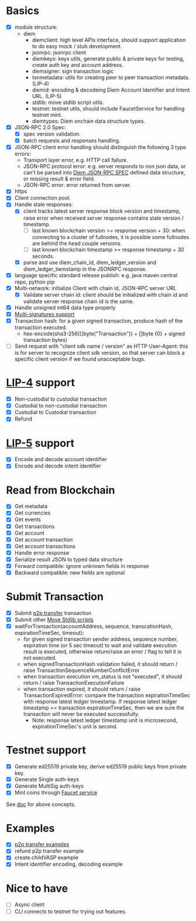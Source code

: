 
# Basics

- [x] module structure:
  - diem
    - diemclient: high level APIs interface, should support application to do easy mock / stub development.
    - jsonrpc: jsonrpc client
    - diemkeys: keys utils, generate public & private keys for testing, create auth key and account address.
    - diemsigner: sign transaction logic
    - txnmetadata: utils for creating peer to peer transaction metadata. (LIP-4)
    - diemid: encoding & decodeing Diem Account Identifier and Intent URL. (LIP-5)
    - stdlib: move stdlib script utils.
    - testnet: testnet utils, should include FaucetService for handling testnet mint.
    - diemtypes: Diem onchain data structure types.
- [x] JSON-RPC 2.0 Spec:
  - [x] spec version validation.
  - [x] batch requests and responses handling.
- [x] JSON-RPC client error handling should distinguish the following 3 type errors:
  - Transport layer error, e.g. HTTP call failure.
  - JSON-RPC protocol error: e.g. server responds to non json data, or can't be parsed into [Diem JSON-RPC SPEC][1] defined data structure, or missing result & error field.
  - JSON-RPC error: error returned from server.
- [x] https
- [x] Client connection pool.
- [x] Handle stale responses:
  - [x] client tracks latest server response block version and timestamp, raise error when received server response contains stale version / timestamp.
    - [ ] last known blockchain version >= response version + 30: when connecting to a cluster of fullnodes, it is possible some fullnodes are behind the head couple versions.
    - [ ] last known blockchain timestamp >= response timestamp + 30 seconds.
  - [x] parse and use diem_chain_id, diem_ledger_version and diem_ledger_tiemstamp in the JSONRPC response.
- [x] language specific standard release publish: e.g. java maven central repo, python pip
- [x] Multi-network: initialize Client with chain id, JSON-RPC server URL
  - [x] Validate server chain id: client should be initialized with chain id and validate server response chain id is the same.
- [x] Handle unsigned int64 data type properly
- [x] [Multi-signatures support](https://github.com/diem/diem/blob/master/specifications/crypto/spec.md#multi-signatures)
- [x] Transaction hash: for a given signed transaction, produce hash of the transaction executed.
  - hex-encode(sha3-256([]byte("Transaction")) + []byte {0} + signed transaction bytes)
- [ ] Send request with "client sdk name / version" as HTTP User-Agent: this is for server to recognize client sdk version, so that server can block a specific client version if we found unacceptable bugs.

# [LIP-4][7] support

- [x] Non-custodial to custodial transaction
- [x] Custodial to non-custodial transaction
- [x] Custodial to Custodial transaction
- [x] Refund

# [LIP-5][2] support

- [x] Encode and decode account identifier
- [x] Encode and decode intent identifier

# Read from Blockchain

- [x] Get metadata
- [x] Get currencies
- [x] Get events
- [x] Get transactions
- [x] Get account
- [x] Get account transaction
- [x] Get account transactions
- [x] Handle error response
- [x] Serialize result JSON to typed data structure
- [x] Forward compatible: ignore unknown fields in response
- [x] Backward compatible: new fields are optional

# Submit Transaction

- [x] Submit [p2p transfer][3] transaction
- [x] Submit other [Move Stdlib scripts][4]
- [x] waitForTransaction(accountAddress, sequence, transcationHash, expirationTimeSec, timeout):
  - for given signed transaction sender address, sequence number, expiration time (or 5 sec timeout) to wait and validate execution result is executed, otherwise return/raise an error / flag to tell it is not executed.
  - when signedTransactionHash validation failed, it should return / raise TransactionSequenceNumberConflictError
  - when transaction execution vm_status is not "executed", it should return / raise TransactionExecutionFailure
  - when transaction expired, it should return / raise TransactionExpiredError: compare the transaction expirationTimeSec with response latest ledger timestamp. If response latest ledger timestamp >= transaction expirationTimeSec, then we are sure the transaction will never be executed successfully.
    - Note: response latest ledger timestamp unit is microsecond, expirationTimeSec's unit is second.

# Testnet support

- [x] Generate ed25519 private key, derive ed25519 public keys from private key.
- [x] Generate Single auth-keys
- [x] Generate MultiSig auth-keys
- [x] Mint coins through [Faucet service][6]

See [doc][5] for above concepts.

# Examples

- [x] [p2p transfer examples](https://github.com/diem/lip/blob/master/lips/lip-4.md#transaction-examples)
- [x] refund p2p transfer example
- [x] create childVASP example
- [x] Intent identifier encoding, decoding example

# Nice to have

- [ ] Async client
- [ ] CLI connects to testnet for trying out features.

[1]: https://github.com/diem/diem/blob/master/json-rpc/json-rpc-spec.md "Diem JSON-RPC SPEC"
[2]: https://github.com/diem/lip/blob/master/lips/lip-5.md "LIP-5"
[3]: https://github.com/diem/diem/blob/master/language/stdlib/transaction_scripts/doc/peer_to_peer_with_metadata.md "P2P Transafer"
[4]: https://github.com/diem/diem/tree/master/language/stdlib/transaction_scripts/doc "Move Stdlib scripts"
[5]: https://github.com/diem/diem/blob/master/client/diem-dev/README.md "Diem Client Dev Doc"
[6]: https://github.com/diem/diem/blob/master/json-rpc/docs/service_testnet_faucet.md "Faucet service"
[7]: https://github.com/diem/lip/blob/master/lips/lip-4.md "Transaction Metadata Specification"
